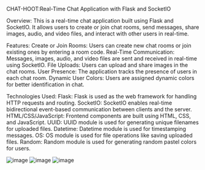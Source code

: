 CHAT-HOOT:Real-Time Chat Application with Flask and SocketIO

Overview:
This is a real-time chat application built using Flask and SocketIO. It allows users to create or join chat rooms, send messages, share images, audio, and video files, and interact with other users in real-time.

Features:
Create or Join Rooms: Users can create new chat rooms or join existing ones by entering a room code.
Real-Time Communication: Messages, images, audio, and video files are sent and received in real-time using SocketIO.
File Uploads: Users can upload and share images in the chat rooms.
User Presence: The application tracks the presence of users in each chat room.
Dynamic User Colors: Users are assigned dynamic colors for better identification in chat.

Technologies Used:
Flask: Flask is used as the web framework for handling HTTP requests and routing.
SocketIO: SocketIO enables real-time bidirectional event-based communication between clients and the server.
HTML/CSS/JavaScript: Frontend components are built using HTML, CSS, and JavaScript.
UUID: UUID module is used for generating unique filenames for uploaded files.
Datetime: Datetime module is used for timestamping messages.
OS: OS module is used for file operations like saving uploaded files.
Random: Random module is used for generating random pastel colors for users.

![image](https://github.com/Zoyaaaaaaa/Chat-Hoot/assets/126981793/00c2d616-4835-45e9-b587-5dbb873247ce)
![image](https://github.com/Zoyaaaaaaa/Chat-Hoot/assets/126981793/0677034b-b626-4250-8a8e-27fc09579a6f)
![image](https://github.com/Zoyaaaaaaa/Chat-Hoot/assets/126981793/accbdee8-2aa7-4218-b077-dde3f21d93a0)



